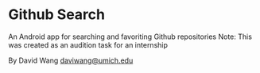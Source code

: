 Github Search
===========================
An Android app for searching and favoriting Github repositories
Note: This was created as an audition task for an internship

By David Wang <daviwang@umich.edu>